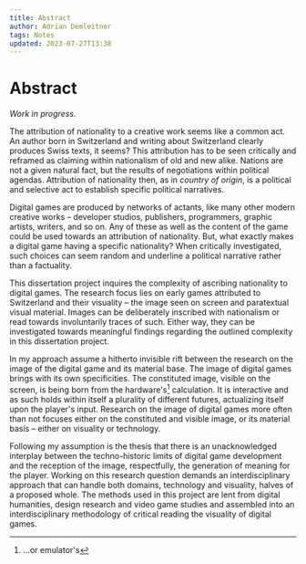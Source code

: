 ```yaml
---
title: Abstract
author: Adrian Demleitner
tags: Notes
updated: 2023-07-27T13:38
---
```

# Abstract
*Work in progress.*

The attribution of nationality to a creative work seems like a common act. An author born in Switzerland and writing about Switzerland clearly produces Swiss texts, it seems? This attribution has to be seen critically and reframed as claiming within nationalism of old and new alike. Nations are not a given natural fact, but the results of negotiations within political agendas. Attribution of nationality then, as in *country of origin*, is a political and selective act to establish specific political narratives.

Digital games are produced by networks of actants, like many other modern creative works – developer studios, publishers, programmers, graphic artists, writers, and so on. Any of these as well as the content of the game could be used towards an attribution of nationality. But, what exactly makes a digital game having a specific nationality? When critically investigated, such choices can seem random and underline a political narrative rather than a factuality.

This dissertation project inquires the complexity of ascribing nationality to digital games. The research focus lies on early games attributed to Switzerland and their visuality – the image seen on screen and paratextual visual material. Images can be deliberately inscribed with nationalism or read towards involuntarily traces of such. Either way, they can be investigated towards meaningful findings regarding the outlined complexity in this dissertation project.

In my approach assume a hitherto invisible rift between the research on the image of the digital game and its material base. The image of digital games brings with its own specificities. The constituted image, visible on the screen, is being born from the hardware's[^1] calculation. It is interactive and as such holds within itself a plurality of different futures, actualizing itself upon the player's input. Research on the image of digital games more often than not focuses either on the constituted and visible image, or its material basis – either on visuality or technology.

Following my assumption is the thesis that there is an unacknowledged interplay between the techno-historic limits of digital game development and the reception of the image, respectfully, the generation of meaning for the player. Working on this research question demands an interdisciplinary approach that can handle both domains, technology and visuality, halves of a proposed whole. The methods used in this project are lent from digital humanities, design research and video game studies and assembled into an interdisciplinary methodology of critical reading the visuality of digital games.

[^1]: …or emulator's